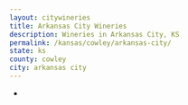 ```yaml
---
layout: citywineries
title: Arkansas City Wineries
description: Wineries in Arkansas City, KS
permalink: /kansas/cowley/arkansas-city/
state: ks
county: cowley
city: arkansas city
---
```

-
